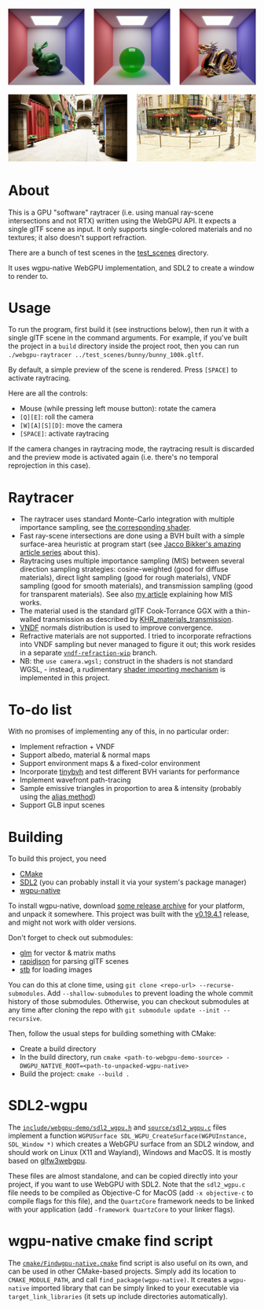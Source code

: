 ![](screenshots/combined.png)

# About

This is a GPU "software" raytracer (i.e. using manual ray-scene intersections and not RTX) written using the WebGPU API. It expects a single glTF scene as input. It only supports single-colored materials and no textures; it also doesn't support refraction.

There are a bunch of test scenes in the [test_scenes](test_scenes) directory.

It uses wgpu-native WebGPU implementation, and SDL2 to create a window to render to.

# Usage

To run the program, first build it (see instructions below), then run it with a single glTF scene in the command arguments. For example, if you've built the project in a `build` directory inside the project root, then you can run `./webgpu-raytracer ../test_scenes/bunny/bunny_100k.gltf`.

By default, a simple preview of the scene is rendered. Press `[SPACE]` to activate raytracing.

Here are all the controls:
* Mouse (while pressing left mouse button): rotate the camera
* `[Q][E]`: roll the camera
* `[W][A][S][D]`: move the camera
* `[SPACE]`: activate raytracing

If the camera changes in raytracing mode, the raytracing result is discarded and the preview mode is activated again (i.e. there's no temporal reprojection in this case).

# Raytracer

* The raytracer uses standard Monte-Carlo integration with multiple importance sampling, see [the corresponding shader](shaders/raytrace_monte_carlo.wgsl).
* Fast ray-scene intersections are done using a BVH built with a simple surface-area heuristic at program start (see [Jacco Bikker's amazing article series](https://jacco.ompf2.com/2022/04/13/how-to-build-a-bvh-part-1-basics/) about this).
* Raytracing uses multiple importance sampling (MIS) between several direction sampling strategies: cosine-weighted (good for diffuse materials), direct light sampling (good for rough materials), VNDF sampling (good for smooth materials), and transmission sampling (good for transparent materials). See also [my article](https://lisyarus.github.io/blog/posts/multiple-importance-sampling.html) explaining how MIS works.
* The material used is the standard glTF Cook-Torrance GGX with a thin-walled transmission as described by [KHR_materials_transmission](https://github.com/KhronosGroup/glTF/blob/main/extensions/2.0/Khronos/KHR_materials_transmission/README.md).
* [VNDF](https://gpuopen.com/download/publications/Bounded_VNDF_Sampling_for_Smith-GGX_Reflections.pdf) normals distribution is used to improve convergence.
* Refractive materials are not supported. I tried to incorporate refractions into VNDF sampling but never managed to figure it out; this work resides in a separate [`vndf-refraction-wip`](https://github.com/lisyarus/webgpu-raytracer/tree/vndf-refraction-wip) branch.
* NB: the `use camera.wgsl;` construct in the shaders is not standard WGSL, - instead, a rudimentary [shader importing mechanism](source/shader_registry.cpp) is implemented in this project.

# To-do list

With no promises of implementing any of this, in no particular order:
* Implement refraction + VNDF
* Support albedo, material & normal maps
* Support environment maps & a fixed-color environment
* Incorporate [tinybvh](https://github.com/jbikker/tinybvh) and test different BVH variants for performance
* Implement wavefront path-tracing
* Sample emissive triangles in proportion to area & intensity (probably using the [alias method](https://en.wikipedia.org/wiki/Alias_method))
* Support GLB input scenes

# Building

To build this project, you need
* [CMake](https://cmake.org)
* [SDL2](https://www.libsdl.org/) (you can probably install it via your system's package manager)
* [wgpu-native](https://github.com/gfx-rs/wgpu-native)

To install wgpu-native, download [some release archive](https://github.com/gfx-rs/wgpu-native/releases) for your platform, and unpack it somewhere. This project was built with the [v0.19.4.1](https://github.com/gfx-rs/wgpu-native/releases/tag/v0.19.4.1) release, and might not work with older versions.

Don't forget to check out submodules:
* [glm](https://github.com/g-truc/glm) for vector & matrix maths
* [rapidjson](https://github.com/Tencent/rapidjson) for parsing glTF scenes
* [stb](https://github.com/nothings/stb) for loading images

You can do this at clone time, using `git clone <repo-url> --recurse-submodules`. Add `--shallow-submodules` to prevent loading the whole commit history of those submodules. Otherwise, you can checkout submodules at any time after cloning the repo with `git submodule update --init --recursive`.

Then, follow the usual steps for building something with CMake:
* Create a build directory
* In the build directory, run `cmake <path-to-webgpu-demo-source> -DWGPU_NATIVE_ROOT=<path-to-unpacked-wgpu-native>`
* Build the project: `cmake --build .`

# SDL2-wgpu

The [`include/webgpu-demo/sdl2_wgpu.h`](include/webgpu-demo/sdl_wgpu.h) and [`source/sdl2_wgpu.c`](source/sdl_wgpu.c) files implement a function `WGPUSurface SDL_WGPU_CreateSurface(WGPUInstance, SDL_Window *)` which creates a WebGPU surface from an SDL2 window, and should work on Linux (X11 and Wayland), Windows and MacOS. It is mostly based on [glfw3webgpu](https://github.com/eliemichel/glfw3webgpu/blob/main/glfw3webgpu.c).

These files are almost standalone, and can be copied directly into your project, if you want to use WebGPU with SDL2. Note that the `sdl2_wgpu.c` file needs to be compiled as Objective-C for MacOS (add `-x objective-c` to compile flags for this file), and the `QuartzCore` framework needs to be linked with your application (add `-framework QuartzCore` to your linker flags).

# wgpu-native cmake find script

The [`cmake/Findwgpu-native.cmake`](https://github.com/lisyarus/webgpu-demo/blob/main/cmake/Findwgpu-native.cmake) find script is also useful on its own, and can be used in other CMake-based projects. Simply add its location to `CMAKE_MODULE_PATH`, and call `find_package(wgpu-native)`. It creates a `wgpu-native` imported library that can be simply linked to your executable via `target_link_libraries` (it sets up include directories automatically).
